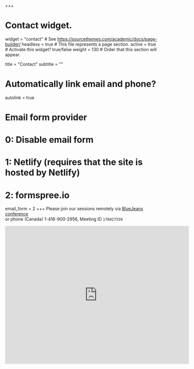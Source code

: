 +++
# Contact widget.
widget = "contact"  # See https://sourcethemes.com/academic/docs/page-builder/
headless = true  # This file represents a page section.
active = true  # Activate this widget? true/false
weight = 130  # Order that this section will appear.

title = "Contact"
subtitle = ""

# Automatically link email and phone?
autolink = true

# Email form provider
#   0: Disable email form
#   1: Netlify (requires that the site is hosted by Netlify)
#   2: formspree.io
email_form = 2
+++
Please join our sessions remotely via [BlueJeans conference](https://bluejeans.com/176927559?src=textEmail)  
or phone (Canada) 1-416-900-2956, Meeting ID `176927559`

<iframe src="https://www.google.com/maps/embed?pb=!1m18!1m12!1m3!1d8898.42111660807!2d-123.31656534804894!3d48.46580716344415!2m3!1f0!2f0!3f0!3m2!1i1024!2i768!4f13.1!3m3!1m2!1s0x548f715b8205bb47%3A0x86b030a9d863b729!2sHut+R+(HTR)%2C+Victoria%2C+BC+V8N+5M8!5e0!3m2!1sen!2sca!4v1564793281660!5m2!1sen!2sca" width="600" height="450" frameborder="0" style="border:0" allowfullscreen></iframe>
